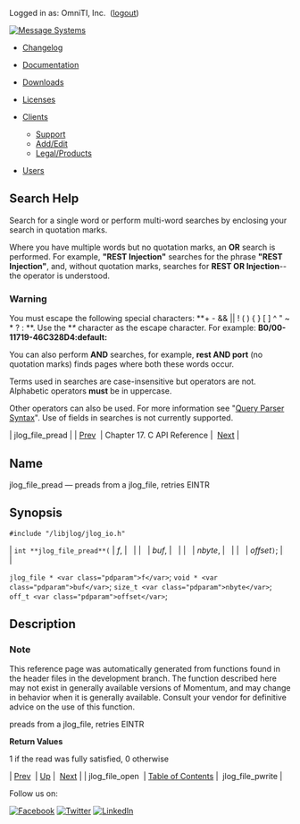 Logged in as: OmniTI, Inc.  ([logout](https://support.messagesystems.com/logout.php))

[![Message Systems](https://support.messagesystems.com/images/ms-white205.png)](https://support.messagesystems.com/start.php) 

*   [Changelog](https://support.messagesystems.com/start.php?show=changelog)
*   [Documentation](https://support.messagesystems.com/docs/)
*   [Downloads](https://support.messagesystems.com/start.php)

*   [Licenses](https://support.messagesystems.com/license_summary.php)
*   <a href="">Clients</a>
    *   [Support](https://support.messagesystems.com/cs.php)
    *   [Add/Edit](https://support.messagesystems.com/edit_client.php)
    *   [Legal/Products](https://support.messagesystems.com/edit_products.php)
*   [Users](https://support.messagesystems.com/edit_customer.php)

## Search Help

Search for a single word or perform multi-word searches by enclosing your search in quotation marks.

Where you have multiple words but no quotation marks, an **OR** search is performed. For example, **"REST Injection"** searches for the phrase **"REST Injection"**, and, without quotation marks, searches for **REST OR Injection**--the operator is understood.

### Warning

You must escape the following special characters: **+ - && || ! ( ) { } [ ] ^ " ~ * ? : \**. Use the **\** character as the escape character. For example: **B0/00-11719-46C328D4\:default\:**

You can also perform **AND** searches, for example, **rest AND port** (no quotation marks) finds pages where both these words occur.

Terms used in searches are case-insensitive but operators are not. Alphabetic operators **must** be in uppercase.

Other operators can also be used. For more information see "[Query Parser Syntax](https://lucene.apache.org/core/old_versioned_docs/versions/3_0_0/queryparsersyntax.html)". Use of fields in searches is not currently supported.

| jlog_file_pread |
| [Prev](extending.C.genref.jlog_file_open.php)  | Chapter 17. C API Reference |  [Next](extending.C.genref.jlog_file_pwrite.php) |

<a name="extending.C.genref.jlog_file_pread"></a>
## Name

jlog_file_pread — preads from a jlog_file, retries EINTR

## Synopsis

`#include "/libjlog/jlog_io.h"`

| `int **jlog_file_pread**(` | <var class="pdparam">f</var>, |   |
|   | <var class="pdparam">buf</var>, |   |
|   | <var class="pdparam">nbyte</var>, |   |
|   | <var class="pdparam">offset</var>`)`; |   |

`jlog_file * <var class="pdparam">f</var>`;
`void * <var class="pdparam">buf</var>`;
`size_t <var class="pdparam">nbyte</var>`;
`off_t <var class="pdparam">offset</var>`;<a name="idp20122272"></a>
## Description

### Note

This reference page was automatically generated from functions found in the header files in the development branch. The function described here may not exist in generally available versions of Momentum, and may change in behavior when it is generally available. Consult your vendor for definitive advice on the use of this function.

preads from a jlog_file, retries EINTR

**Return Values**

1 if the read was fully satisfied, 0 otherwise

| [Prev](extending.C.genref.jlog_file_open.php)  | [Up](extending.C.ref.php) |  [Next](extending.C.genref.jlog_file_pwrite.php) |
| jlog_file_open  | [Table of Contents](index.php) |  jlog_file_pwrite |

Follow us on:

[![Facebook](https://support.messagesystems.com/images/icon-facebook.png)](http://www.facebook.com/messagesystems) [![Twitter](https://support.messagesystems.com/images/icon-twitter.png)](http://twitter.com/#!/MessageSystems) [![LinkedIn](https://support.messagesystems.com/images/icon-linkedin.png)](http://www.linkedin.com/company/message-systems)
